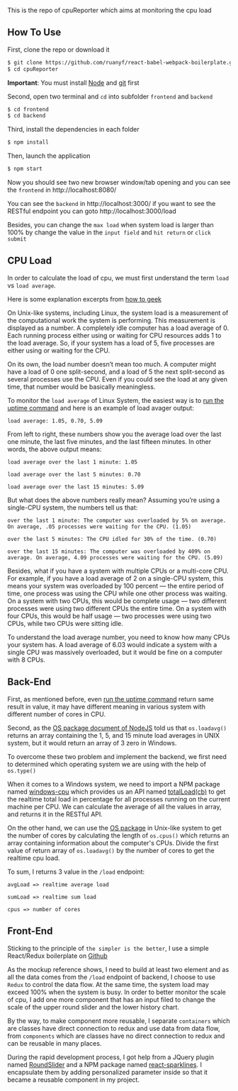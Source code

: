 This is the repo of cpuReporter which aims at monitoring the cpu load

## How To Use

First, clone the repo or download it

```bash
$ git clone https://github.com/ruanyf/react-babel-webpack-boilerplate.git
$ cd cpuReporter
```

**Important**: You must install [Node](https://nodejs.org/en/) and [git](https://git-scm.com/downloads) first

Second, open two terminal and `cd` into subfolder `frontend` and `backend`

```bash
$ cd frontend
$ cd backend
```

Third, install the dependencies in each folder

```bash
$ npm install
```

Then, launch the application

```bash
$ npm start
```

Now you should see two new browser window/tab opening and you can see the `frontend` in http://localhost:8080/

You can see the `backend` in http://localhost:3000/ if you want to see the RESTful endpoint you can goto http://localhost:3000/load

Besides, you can change the `max load` when system load is larger than 100% by change the value in the `input field` and `hit return` or `click submit`

## CPU Load
In order to calculate the load of cpu, we must first understand the term `load` vs `load average`.

Here is some explanation excerpts from [how to geek](https://www.howtogeek.com/194642/understanding-the-load-average-on-linux-and-other-unix-like-systems/)

On Unix-like systems, including Linux, the system load is a measurement of the computational work the system is performing. This measurement is displayed as a number. A completely idle computer has a load average of 0. Each running process either using or waiting for CPU resources adds 1 to the load average. So, if your system has a load of 5, five processes are either using or waiting for the CPU.

On its own, the load number doesn’t mean too much. A computer might have a load of 0 one split-second, and a load of 5 the next split-second as several processes use the CPU. Even if you could see the load at any given time, that number would be basically meaningless.

To monitor the `load average` of Linux System, the easiest way is to [run the uptime command](https://www.howtogeek.com/194186/bragging-rights-how-to-find-your-computers-uptime-and-installation-date/) and here is an example of load avager output:

```
load average: 1.05, 0.70, 5.09
```

From left to right, these numbers show you the average load over the last one minute, the last five minutes, and the last fifteen minutes. In other words, the above output means:

```
load average over the last 1 minute: 1.05

load average over the last 5 minutes: 0.70

load average over the last 15 minutes: 5.09
```

But what does the above numbers really mean? Assuming you’re using a single-CPU system, the numbers tell us that:

```
over the last 1 minute: The computer was overloaded by 5% on average. On average, .05 processes were waiting for the CPU. (1.05)

over the last 5 minutes: The CPU idled for 30% of the time. (0.70)

over the last 15 minutes: The computer was overloaded by 409% on average. On average, 4.09 processes were waiting for the CPU. (5.09)
```

Besides, what if you have a system with multiple CPUs or a multi-core CPU. For example, if you have a load average of 2 on a single-CPU system, this means your system was overloaded by 100 percent — the entire period of time, one process was using the CPU while one other process was waiting. On a system with two CPUs, this would be complete usage — two different processes were using two different CPUs the entire time. On a system with four CPUs, this would be half usage — two processes were using two CPUs, while two CPUs were sitting idle.

To understand the load average number, you need to know how many CPUs your system has. A load average of 6.03 would indicate a system with a single CPU was massively overloaded, but it would be fine on a computer with 8 CPUs.

## Back-End

First, as mentioned before, even [run the uptime command](https://www.howtogeek.com/194186/bragging-rights-how-to-find-your-computers-uptime-and-installation-date/) return same result in value, it may have different meaning in various system with different number of cores in CPU.

Second, as the [OS package document of NodeJS](https://nodejs.org/api/os.html) told us that `os.loadavg()` returns an array containing the 1, 5, and 15 minute load averages in UNIX system, but it would return an array of 3 zero in Windows.

To overcome these two problem and implement the backend, we first need to determined which operating system we are using with the help of `os.type()`

When it comes to a Windows system, we need to import a NPM package named [windows-cpu](https://github.com/KyleRoss/windows-cpu) which provides us an API named [totalLoad(cb)](https://github.com/KyleRoss/windows-cpu#totalloadcb) to get the realtime total load in percentage for all processes running on the current machine per CPU. We can calculate the average of all the values in array, and returns it in the RESTful API.

On the other hand, we can use the [OS package](https://nodejs.org/api/os.html) in Unix-like system to get the number of cores by calculating the length of `os.cpus()` which returns an array containing information about the computer's CPUs. Divide the first value of return array of `os.loadavg()` by the number of cores to get the realtime cpu load.

To sum, I returns 3 value in the `/load` endpoint:

```
avgLoad => realtime average load

sumLoad => realtime sum load

cpus => number of cores
```

## Front-End

Sticking to the principle of `the simpler is the better`, I use a simple React/Redux boilerplate on [Github](https://github.com/StephenGrider/ReduxSimpleStarter)

As the mockup reference shows, I need to build at least two element and as all the data comes from the `/load` endpoint of backend, I choose to use `Redux` to control the data flow. At the same time, the system load may exceed 100% when the system is busy. In order to better monitor the scale of cpu, I add one more component that has an input filed to change the scale of the upper round slider and the lower history chart.

By the way, to make component more reusable, I separate `containers` which are classes have direct connection to redux and use data from data flow, from `components` which are classes have no direct connection to redux and can be reusable in many places.

During the rapid development process, I got help from a JQuery plugin named [RoundSlider](http://roundsliderui.com/demos.html) and a NPM package named [react-sparklines](https://github.com/borisyankov/react-sparklines). I encapsulate them by adding personalized parameter inside so that it became a reusable component in my project. 

